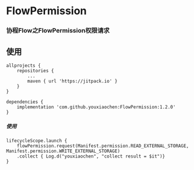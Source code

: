 # FlowPermission
### 协程Flow之FlowPermission权限请求

## 使用
```
allprojects {
    repositories {
        ...
        maven { url 'https://jitpack.io' }
    }  
}

dependencies {
	implementation 'com.github.youxiaochen:FlowPermission:1.2.0'
}
```

##### 使用

```
lifecycleScope.launch {
    flowPermission.request(Manifest.permission.READ_EXTERNAL_STORAGE, Manifest.permission.WRITE_EXTERNAL_STORAGE)
    .collect { Log.d("youxiaochen", "collect result = $it")}
}

```

